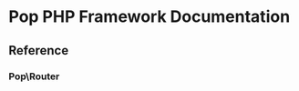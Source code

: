 Pop PHP Framework Documentation
===============================

Reference
---------

### Pop\Router

